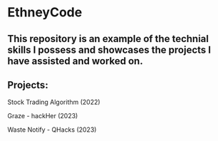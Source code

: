 # EthneyCode
This repository is an example of the technial skills I possess and showcases the projects I have assisted and worked on. 
---
## Projects:

Stock Trading Algorithm (2022)

Graze - hackHer (2023)

Waste Notify - QHacks (2023)



